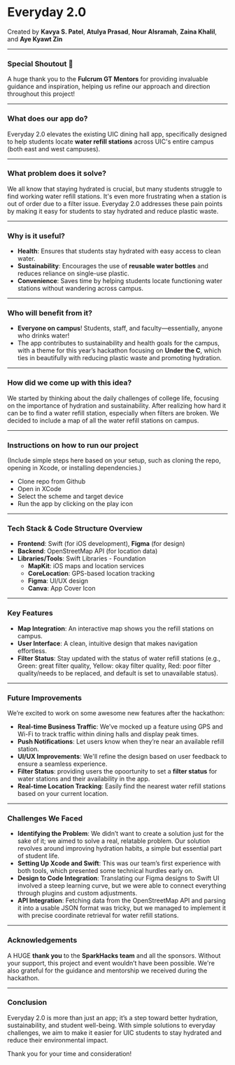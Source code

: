 # Everyday 2.0

Created by **Kavya S. Patel**, **Atulya Prasad**, **Nour Alsramah**, **Zaina Khalil**, and **Aye Kyawt Zin**

---

### **Special Shoutout** 🎉  
A huge thank you to the **Fulcrum GT Mentors** for providing invaluable guidance and inspiration, helping us refine our approach and direction throughout this project!

---

### **What does our app do?**  
Everyday 2.0 elevates the existing UIC dining hall app, specifically designed to help students locate **water refill stations** across UIC's entire campus (both east and west campuses).  

---

### **What problem does it solve?**  
We all know that staying hydrated is crucial, but many students struggle to find working water refill stations. It's even more frustrating when a station is out of order due to a filter issue.
Everyday 2.0 addresses these pain points by making it easy for students to stay hydrated and reduce plastic waste.

---

### **Why is it useful?**  
- **Health**: Ensures that students stay hydrated with easy access to clean water.
- **Sustainability**: Encourages the use of **reusable water bottles** and reduces reliance on single-use plastic.
- **Convenience**: Saves time by helping students locate functioning water stations without wandering across campus.

---

### **Who will benefit from it?**  
- **Everyone on campus**! Students, staff, and faculty—essentially, anyone who drinks water!  
- The app contributes to sustainability and health goals for the campus, with a theme for this year’s hackathon focusing on **Under the C**, which ties in beautifully with reducing plastic waste and promoting hydration.

---

### **How did we come up with this idea?**  
We started by thinking about the daily challenges of college life, focusing on the importance of hydration and sustainability. 
After realizing how hard it can be to find a water refill station, especially when filters are broken. We decided to include a map of all the water refill stations on campus.

---

### **Instructions on how to run our project**  
(Include simple steps here based on your setup, such as cloning the repo, opening in Xcode, or installing dependencies.)
- Clone repo from Github
- Open in XCode
- Select the scheme and target device
- Run the app by clicking on the play icon

---

### **Tech Stack & Code Structure Overview**

- **Frontend**: Swift (for iOS development), **Figma** (for design)
- **Backend**: OpenStreetMap API (for location data)
- **Libraries/Tools**:  Swift Libraries - Foundation
  - **MapKit**: iOS maps and location services
  - **CoreLocation**: GPS-based location tracking
  - **Figma**: UI/UX design
  - **Canva**: App Cover Icon


---

### **Key Features**  
- **Map Integration**: An interactive map shows you the refill stations on campus.
- **User Interface**: A clean, intuitive design that makes navigation effortless.
- **Filter Status**: Stay updated with the status of water refill stations (e.g., Green: great filter quality, Yellow: okay filter quality, Red: poor filter quality/needs to be replaced, and default is set to unavailable status).
  
---

### **Future Improvements**  
We’re excited to work on some awesome new features after the hackathon:
- **Real-time Business Traffic**: We’ve mocked up a feature using GPS and Wi-Fi to track traffic within dining halls and display peak times.
- **Push Notifications**: Let users know when they’re near an available refill station.
- **UI/UX Improvements**: We'll refine the design based on user feedback to ensure a seamless experience.
- **Filter Status**: providing users the opoortunity to set a **filter status** for water stations and their availability in the app.
- **Real-time Location Tracking**: Easily find the nearest water refill stations based on your current location.

---

### **Challenges We Faced**
- **Identifying the Problem**: We didn’t want to create a solution just for the sake of it; we aimed to solve a real, relatable problem. Our solution revolves around improving hydration habits, a simple but essential part of student life.
- **Setting Up Xcode and Swift**: This was our team’s first experience with both tools, which presented some technical hurdles early on.
- **Design to Code Integration**: Translating our Figma designs to Swift UI involved a steep learning curve, but we were able to connect everything through plugins and custom adjustments.
- **API Integration**: Fetching data from the OpenStreetMap API and parsing it into a usable JSON format was tricky, but we managed to implement it with precise coordinate retrieval for water refill stations.

---

### **Acknowledgements**  
A HUGE **thank you** to the **SparkHacks team** and all the sponsors. Without your support, this project and event wouldn’t have been possible. 
We're also grateful for the guidance and mentorship we received during the hackathon.

---

### **Conclusion**

Everyday 2.0 is more than just an app; it’s a step toward better hydration, sustainability, and student well-being. With simple solutions to everyday challenges, 
we aim to make it easier for UIC students to stay hydrated and reduce their environmental impact.

Thank you for your time and consideration!
